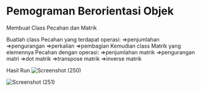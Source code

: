 # Pemograman Berorientasi Objek

Membuat Class Pecahan dan Matrik

Buatlah class Pecahan yang terdapat operasi: =>penjumlahan =>pengurangan =>perkalian =>pembagian
Kemudian class Matrik yang elemennya Pecahan dengan operasi: =>penjumlahan matrik =>pengurangan matri =>dot matrik =>transpose matrik =>inverse matrik

Hasil Run
![Screenshot (250)](https://github.com/widana99/PBO/assets/145973489/722b0f3b-f078-48af-9f8b-fce88ab75742)



![Screenshot (251)](https://github.com/widana99/PBO/assets/145973489/610d2f78-c0fe-4959-badb-1c024d2269e3)
